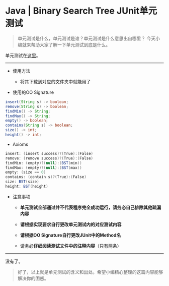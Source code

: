 # Java | Binary Search Tree JUnit单元测试
> 单元测试是什么，单元测试是谁？单元测试是什么意思出自哪里？ 今天小编就来帮助大家了解一下单元测试到底是什么。  

单元测试在[这里](https://github.com/Elnifio/COMP401Notes/blob/master/Notes/Java%20%7C%20Binary%20Search%20Tree%20JUnit%E5%8D%95%E5%85%83%E6%B5%8B%E8%AF%95/JUnitMain.java)。

- - - -

- 使用方法

	- 将其下载到对应的文件夹中就能用了
	
- 使用的OO Signature

```Java
insert(String s) -> boolean;
remove(String s) -> boolean;
findMin() -> String;
findMax() -> String;
empty() -> boolean;
contains(String s) -> boolean;
size() -> int;
height() -> int;
```

- Axioms

```Java
insert: (insert success)?(True):(False)
remove: (remove success)?(True):(False)
findMin: (empty)?(null):(BST(min))
findMax: (empty)?(null):(BST(max))
empty: (size == 0)
contains: (contain s)?(True):(False)
size: BST(size)
height: BST(height)
```

- 注意事项

	- **单元测试全部通过并不代表程序完全成功运行，请务必自己排除其他疏漏内容**
	
	- **请根据实现要求自行更改单元测试内的对应测试内容**
	
	- **请根据OO Signature自行更改JUnit中的Method名**
	
	- 请务必**仔细阅读测试文件中的注释内容**（只有两条）

- - - -

没有了。

> 好了，以上就是单元测试的含义和出处。希望小编精心整理的这篇内容能够解决你的困惑。  
